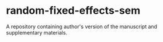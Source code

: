 # random-fixed-effects-sem
A repository containing author's version of the manuscript and supplementary materials.
